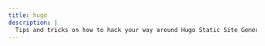 ```yaml
---
title: hugo
description: |
  Tips and tricks on how to hack your way around Hugo Static Site Generator.
---
```

